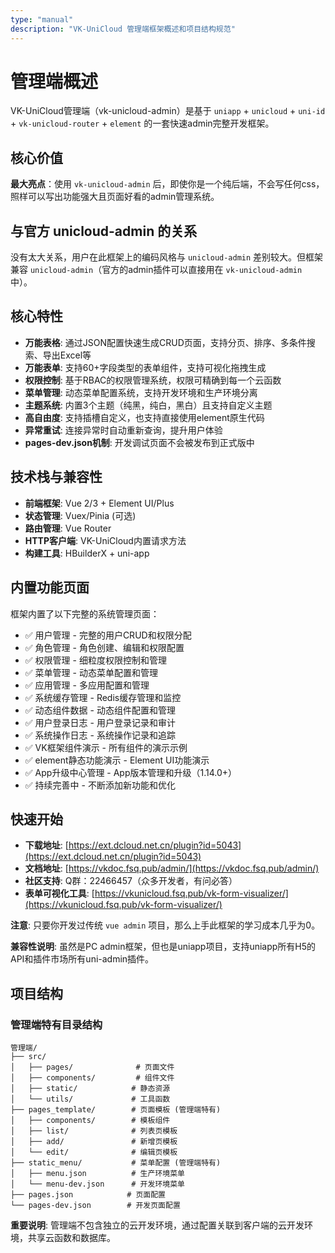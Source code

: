 ```yaml
---
type: "manual"
description: "VK-UniCloud 管理端框架概述和项目结构规范"
---
```


# 管理端概述

VK-UniCloud管理端（vk-unicloud-admin）是基于 `uniapp` + `unicloud` + `uni-id` + `vk-unicloud-router` + `element` 的一套快速admin完整开发框架。

## 核心价值

**最大亮点**：使用 `vk-unicloud-admin` 后，即使你是一个纯后端，不会写任何css，照样可以写出功能强大且页面好看的admin管理系统。

## 与官方 unicloud-admin 的关系

没有太大关系，用户在此框架上的编码风格与 `unicloud-admin` 差别较大。但框架兼容 `unicloud-admin`（官方的admin插件可以直接用在 `vk-unicloud-admin` 中）。

## 核心特性

- **万能表格**: 通过JSON配置快速生成CRUD页面，支持分页、排序、多条件搜索、导出Excel等
- **万能表单**: 支持60+字段类型的表单组件，支持可视化拖拽生成
- **权限控制**: 基于RBAC的权限管理系统，权限可精确到每一个云函数
- **菜单管理**: 动态菜单配置系统，支持开发环境和生产环境分离
- **主题系统**: 内置3个主题（纯黑，纯白，黑白）且支持自定义主题
- **高自由度**: 支持插槽自定义，也支持直接使用element原生代码
- **异常重试**: 连接异常时自动重新查询，提升用户体验
- **pages-dev.json机制**: 开发调试页面不会被发布到正式版中

## 技术栈与兼容性

- **前端框架**: Vue 2/3 + Element UI/Plus
- **状态管理**: Vuex/Pinia (可选)
- **路由管理**: Vue Router
- **HTTP客户端**: VK-UniCloud内置请求方法
- **构建工具**: HBuilderX + uni-app

## 内置功能页面

框架内置了以下完整的系统管理页面：

- ✅ 用户管理 - 完整的用户CRUD和权限分配
- ✅ 角色管理 - 角色创建、编辑和权限配置
- ✅ 权限管理 - 细粒度权限控制和管理
- ✅ 菜单管理 - 动态菜单配置和管理
- ✅ 应用管理 - 多应用配置和管理
- ✅ 系统缓存管理 - Redis缓存管理和监控
- ✅ 动态组件数据 - 动态组件配置和管理
- ✅ 用户登录日志 - 用户登录记录和审计
- ✅ 系统操作日志 - 系统操作记录和追踪
- ✅ VK框架组件演示 - 所有组件的演示示例
- ✅ element静态功能演示 - Element UI功能演示
- ✅ App升级中心管理 - App版本管理和升级（1.14.0+）
- ✅ 持续完善中 - 不断添加新功能和优化

## 快速开始

- **下载地址**: [https://ext.dcloud.net.cn/plugin?id=5043](https://ext.dcloud.net.cn/plugin?id=5043)
- **文档地址**: [https://vkdoc.fsq.pub/admin/](https://vkdoc.fsq.pub/admin/)
- **社区支持**: Q群：22466457（众多开发者，有问必答）
- **表单可视化工具**: [https://vkunicloud.fsq.pub/vk-form-visualizer/](https://vkunicloud.fsq.pub/vk-form-visualizer/)

**注意**: 只要你开发过传统 `vue admin` 项目，那么上手此框架的学习成本几乎为0。

**兼容性说明**: 虽然是PC admin框架，但也是uniapp项目，支持uniapp所有H5的API和插件市场所有uni-admin插件。

## 项目结构

### 管理端特有目录结构

```
管理端/
├── src/
│   ├── pages/              # 页面文件
│   ├── components/         # 组件文件
│   ├── static/            # 静态资源
│   └── utils/             # 工具函数
├── pages_template/        # 页面模板 (管理端特有)
│   ├── components/        # 模板组件
│   ├── list/              # 列表页模板
│   ├── add/               # 新增页模板
│   └── edit/              # 编辑页模板
├── static_menu/           # 菜单配置 (管理端特有)
│   ├── menu.json          # 生产环境菜单
│   └── menu-dev.json      # 开发环境菜单
├── pages.json            # 页面配置
└── pages-dev.json        # 开发页面配置
```

**重要说明**: 管理端不包含独立的云开发环境，通过配置关联到客户端的云开发环境，共享云函数和数据库。
